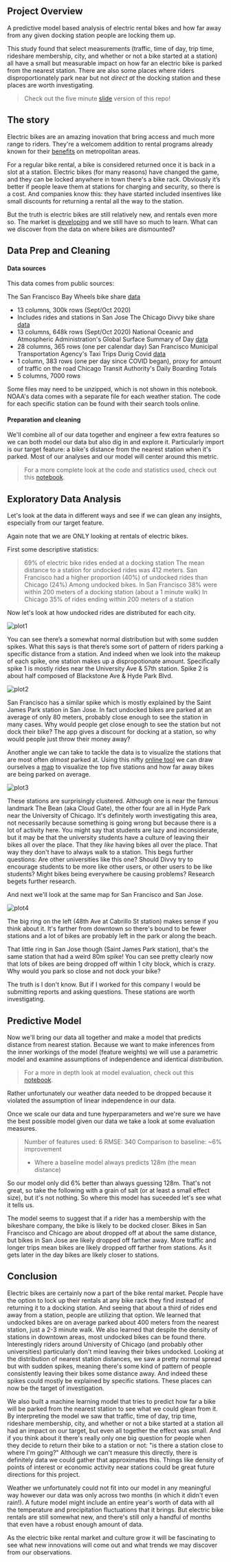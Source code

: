 ## Project Overview
A predictive model based analysis of electric rental bikes and how far away from any given docking station people are locking them up.

This study found that select measurements (traffic, time of day, trip time, rideshare membership, city, and whether or not a bike started at a station) all have a small but measurable impact on how far an electric bike is parked from the nearest station. There are also some places where riders disproportionately park near but not *direct at* the docking station and these places are worth investigating.

>Check out the five minute [slide](https://docs.google.com/presentation/d/13HS4gf5k2q1FyS6gMuHpQNHTizOUYrWCvgY-HT9nRO0/edit?usp=sharing) version of this repo!

## The story
Electric bikes are an amazing inovation that bring access and much more range to riders. They're a welcomem addition to rental programs already known for their [benefits](https://www.outsideonline.com/2136406/do-bike-share-systems-actually-work) on metropolitan areas.

For a regular bike rental, a bike is considered returned once it is back in a slot at a station. Electric bikes (for many reasons) have changed the game, and they can be locked anywhere in town there's a bike rack. Obviously it’s better if people leave them at stations for charging and security, so there is a cost. And companies know this: they have started included insentives like small discounts for returning a rental all the way to the station.

But the truth is electric bikes are still relatively new, and rentals even more so. The market is [developing](https://www.lyft.com/bikes/bay-wheels/service-log) and we still have so much to learn. What can we discover from the data on where bikes are dismounted?

## Data Prep and Cleaning

#### Data sources
This data comes from public sources:

The San Francisco Bay Wheels bike share [data](https://s3.amazonaws.com/baywheels-data/index.html)
- 13 columns, 300k rows (Sept/Oct 2020)
- Includes rides and stations in San Jose
The Chicago Divvy bike share [data](https://divvy-tripdata.s3.amazonaws.com/index.html)
- 13 columns, 648k rows (Sept/Oct 2020)
National Oceanic and Atmospheric Administration's Global Surface Summary of Day [data](https://www.ncei.noaa.gov/metadata/geoportal/rest/metadata/item/gov.noaa.ncdc%3AC00516/html#)
- 28 columns, 365 rows (one per calendar day)
San Francisco Municipal Transportation Agency's Taxi Trips Durig Covid [data](https://www.sfmta.com/reports/taxi-trips-during-covid-19)
- 1 column, 383 rows (one per day since COVID began), proxy for amount of traffic on the road
Chicago Transit Authority's Daily Boarding Totals
- 5 columns, 7000 rows

Some files may need to be unzipped, which is not shown in this notebook. NOAA's data comes with a separate file for each weather station. The code for each specific station can be found with their search tools online.


#### Preparation and cleaning
We'll combine all of our data together and engineer a few extra features so we can both model our data but also dig in and explore it. Particularly import is our target feature: a bike's distance from the nearest station when it's parked. Most of our analyses and our model will center around this metric.

>For a more complete look at the code and statistics used, check out this [notebook](https://github.com/nick-kopy/Modeling-Electric-Rental-Bike-Lock-Ups/blob/main/model.ipynb).


## Exploratory Data Analysis
Let's look at the data in different ways and see if we can glean any insights, especially from our target feature.

Again note that we are ONLY looking at rentals of electric bikes.

First some descriptive statistics:
>69% of electric bike rides ended at a docking station
>The mean distance to a station for undocked rides was 412 meters.
>San Francisco had a higher proportion (40%) of undocked rides than Chicago (24%)
Among undocked bikes.
>In San Francisco 38% were within 200 meters of a docking station (about a 1 minute walk)
>In Chicago 35% of rides ending within 200 meters of a station

Now let's look at how undocked rides are distributed for each city.

![plot1](graphs/ch_dist.png)

You can see there’s a somewhat normal distribution but with some sudden spikes. What this says is that there’s some sort of pattern of riders parking a specific distance from a station. And indeed when we look into the makeup of each spike, one station makes up a dispropotionate amount. Specifically spike 1 is mostly rides near the University Ave & 57th station. Spike 2 is about half composed of Blackstone Ave & Hyde Park Blvd. 

![plot2](graphs/sf_dist.png)

San Francisco has a similar spike which is mostly explained by the Saint James Park station in San Jose. In fact undocked bikes are parked at an average of only 80 meters, probably close enough to see the station in many cases. Why would people get close enough to see the station but not dock their bike? The app gives a discount for docking at a station, so why would people just throw their money away?

Another angle we can take to tackle the data is to visualize the stations that are most often *almost* parked at. Using this nifty [online tool](https://www.mapdevelopers.com/draw-circle-tool.php) we can draw ourselves a [map](https://www.mapdevelopers.com/draw-circle-tool.php?circles=%5B%5B1457.13%2C37.7727156%2C-122.5089787%2C%22%23AAAAAA%22%2C%22%23000000%22%2C0.4%5D%2C%5B78.84%2C37.3393721%2C-121.8900498%2C%22%23AAAAAA%22%2C%22%23000000%22%2C0.4%5D%2C%5B210.27%2C37.7881975%2C-122.4203988%2C%22%23AAAAAA%22%2C%22%23000000%22%2C0.4%5D%2C%5B646.2%2C37.8026239%2C-122.4359166%2C%22%23AAAAAA%22%2C%22%23000000%22%2C0.4%5D%2C%5B200.68%2C37.7810937%2C-122.4118281%2C%22%23AAAAAA%22%2C%22%23000000%22%2C0.4%5D%5D) to visualize the top five stations and how far away bikes are being parked on average.

![plot3](graphs/undocked_ch.jpg)

These stations are surprisingly clustered. Although one is near the famous landmark The Bean (aka Cloud Gate), the other four are all in Hyde Park near the University of Chicago. It's definitely worth investigating this area, not necessarily because something is going wrong but because there is a lot of activity here. You might say that students are lazy and inconsiderate, but it may be that the university students have a culture of leaving their bikes all over the place. That they *like* having bikes all over the place. That way they don't have to always walk to a station. This begs further questions: Are other universities like this one? Should Divvy try to encourage students to be more like other users, or other users to be like students? Might bikes being everywhere be causing problems? Research begets further research.

And next we'll look at the same map for San Francisco and San Jose.

![plot4](graphs/undocked.jpg)

The big ring on the left (48th Ave at Cabrillo St station) makes sense if you think about it. It's farther from downtown so there's bound to be fewer stations and a lot of bikes are probably left in the park or along the beach.

That little ring in San Jose though (Saint James Park station), that's the same station that had a weird 80m spike! You can see pretty clearly now that lots of bikes are being dropped off within 1 city block, which is crazy. Why would you park so close and not dock your bike? 

The truth is I don't know. But if I worked for this company I would be submitting reports and asking questions. These stations are worth investigating.

## Predictive Model

Now we'll bring our data all together and make a model that predicts distance from nearest station. Because we want to make inferences from the inner workings of the model (feature weights) we will use a parametric model and examine assumptions of independence and identical distribution.

>For a more in depth look at model evaluation, check out this [notebook](https://github.com/nick-kopy/Modeling-Electric-Rental-Bike-Lock-Ups/blob/main/model.ipynb).

Rather unfortunately our weather data needed to be dropped because it violated the assumption of linear independence in our data. 

Once we scale our data and tune hyperparameters and we're sure we have the best possible model given our data we take a look at some evaluation measures.  
>Number of features used: 6
>RMSE: 340
>Comparison to baseline: ~6% improvement
>- Where a baseline model always predicts 128m (the mean distance)

So our model only did 6% better than always guessing 128m. That's not great, so take the following with a grain of salt (or at least a small effect size), but it's not nothing. So where this model has suceeded let's see what it tells us.

The model seems to suggest that if a rider has a membership with the bikeshare company, the bike is likely to be docked closer. Bikes in San Francisco and Chicago are about dropped off at about the same distance, but bikes in San Jose are likely dropped off farther away. More traffic and longer trips mean bikes are likely dropped off farther from stations. As it gets later in the day bikes are likely closer to stations. 

## Conclusion
Electric bikes are certainly now a part of the bike rental market. People have the option to lock up their rentals at any bike rack they find instead of returning it to a docking station. And seeing that about a third of rides end away from a station, people are utilizing that option. We learned that undocked bikes are on average parked about 400 meters from the nearest station, just a 2-3 minute walk. We also learned that despite the density of stations in downtown areas, most undocked bikes can be found there. Interestingly riders around University of Chicago (and probably other universities) particularly don't mind leaving their bikes undocked. Looking at the distribution of nearest station distances, we saw a pretty normal spread but with sudden spikes, meaning there's some kind of pattern of people consistently leaving their bikes some distance away. And indeed these spikes could mostly be explained by specific stations. These places can now be the target of investigation.

We also built a machine learning model that tries to predict how far a bike will be parked from the nearest station to see what we could glean from it. By interpreting the model we saw that traffic, time of day, trip time, rideshare membership, city, and whether or not a bike started at a station all had an impact on our target, but even all together the effect was small. And if you think about it there's really only one big question for people when they decide to return their bike to a station or not: "is there a station close to where I'm going?" Although we can't measure this directly, there is definitely data we could gather that approximates this. Things like density of points of interest or economic activity near stations could be great future directions for this project.

Weather we unfortunately could not fit into our model in any meaningful way however our data was only across two months (in which it didn't even rain!). A future model might include an entire year's worth of data with all the temperature and precipitation fluctuations that it brings. But electric bike rentals are still somewhat new, and there's still only a handful of months that even have a robust enough amount of data.

As the electric bike rental market and culture grow it will be fascinating to see what new innovations will come out and what trends we may discover from our observations.
